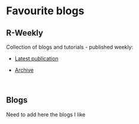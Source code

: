 # Favourite blogs


## R-Weekly
Collection of blogs and tutorials - published weekly:

+ [Latest publication](https://rweekly.org/)

+ [Archive](https://rweekly.org/archive)


<br>


## Blogs
Need to add here the blogs I like
